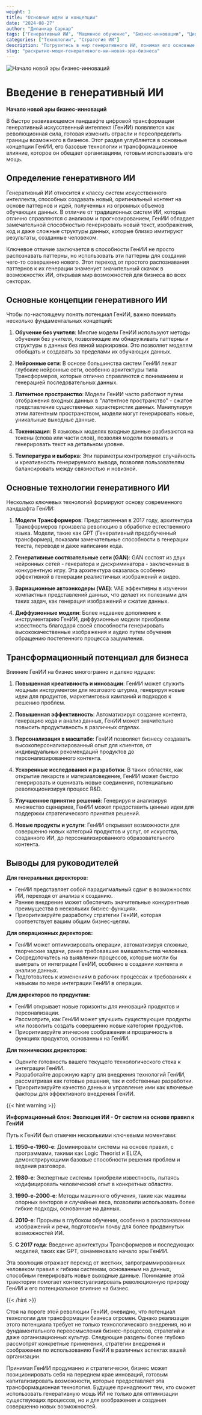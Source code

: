 ```yaml
---
weight: 1
title: "Основные идеи и концепции"
date: "2024-08-27"
author: "Дипанкар Саркар"
tags: ["Генеративный ИИ", "Машинное обучение", "Бизнес-инновации", "Цифровая трансформация"]
categories: ["Технологии", "Стратегия ИИ"]
description: "Погрузитесь в мир генеративного ИИ, понимая его основные концепции, технологии и трансформационный потенциал для бизнеса в различных отраслях."
slug: "раскрытие-мощи-генеративного-ии-новая-эра-бизнеса"
---
```


![Начало новой эры бизнес-инноваций](/1.png)

# Введение в генеративный ИИ
**Начало новой эры бизнес-инноваций**

В быстро развивающемся ландшафте цифровой трансформации генеративный искусственный интеллект (ГенИИ) появляется как революционная сила, готовая изменить отрасли и переопределить границы возможного в бизнесе. Этот раздел углубляется в основные концепции ГенИИ, его базовые технологии и трансформационное влияние, которое он обещает организациям, готовым использовать его мощь.

## Определение генеративного ИИ

Генеративный ИИ относится к классу систем искусственного интеллекта, способных создавать новый, оригинальный контент на основе паттернов и идей, полученных из огромных объемов обучающих данных. В отличие от традиционных систем ИИ, которые отлично справляются с анализом и прогнозированием, ГенИИ обладает замечательной способностью генерировать новый текст, изображения, код и даже сложные структуры данных, которые близко имитируют результаты, созданные человеком.

Ключевое отличие заключается в способности ГенИИ не просто распознавать паттерны, но использовать эти паттерны для создания чего-то совершенно нового. Этот переход от простого распознавания паттернов к их генерации знаменует значительный скачок в возможностях ИИ, открывая мир возможностей для бизнеса во всех секторах.

## Основные концепции генеративного ИИ

Чтобы по-настоящему понять потенциал ГенИИ, важно понимать несколько фундаментальных концепций:

1. **Обучение без учителя**: Многие модели ГенИИ используют методы обучения без учителя, позволяющие им обнаруживать паттерны и структуры в данных без явной маркировки. Это позволяет моделям обобщать и создавать за пределами их обучающих данных.

2. **Нейронные сети**: В основе большинства систем ГенИИ лежат глубокие нейронные сети, особенно архитектуры типа Трансформеров, которые отлично справляются с пониманием и генерацией последовательных данных.

3. **Латентное пространство**: Модели ГенИИ часто работают путем отображения входных данных в "латентное пространство" - сжатое представление существенных характеристик данных. Манипулируя этим латентным пространством, модели могут генерировать новые, уникальные выходные данные.

4. **Токенизация**: В языковых моделях входные данные разбиваются на токены (слова или части слов), позволяя модели понимать и генерировать текст на детальном уровне.

5. **Температура и выборка**: Эти параметры контролируют случайность и креативность генерируемого вывода, позволяя пользователям балансировать между связностью и новизной.

## Основные технологии генеративного ИИ

Несколько ключевых технологий формируют основу современного ландшафта ГенИИ:

1. **Модели Трансформеров**: Представленная в 2017 году, архитектура Трансформеров произвела революцию в обработке естественного языка. Модели, такие как GPT (Генеративный предобученный трансформер), показали замечательные способности в генерации текста, переводе и даже написании кода.

2. **Генеративные состязательные сети (GAN)**: GAN состоят из двух нейронных сетей - генератора и дискриминатора - заключенных в конкурентную игру. Эта архитектура оказалась особенно эффективной в генерации реалистичных изображений и видео.

3. **Вариационные автоэнкодеры (VAE)**: VAE эффективны в изучении компактных представлений данных, что делает их полезными для таких задач, как генерация изображений и сжатие данных.

4. **Диффузионные модели**: Более недавнее дополнение к инструментарию ГенИИ, диффузионные модели приобрели известность благодаря своей способности генерировать высококачественные изображения и аудио путем обучения обращению постепенного процесса зашумления.

## Трансформационный потенциал для бизнеса

Влияние ГенИИ на бизнес многогранно и далеко идущее:

1. **Повышенная креативность и инновации**: ГенИИ может служить мощным инструментом для мозгового штурма, генерируя новые идеи для продуктов, маркетинговых кампаний и подходов к решению проблем.

2. **Повышенная эффективность**: Автоматизируя создание контента, генерацию кода и анализ данных, ГенИИ может значительно повысить продуктивность в различных отделах.

3. **Персонализация в масштабе**: ГенИИ позволяет бизнесу создавать высокоперсонализированный опыт для клиентов, от индивидуальных рекомендаций продуктов до персонализированного контента.

4. **Ускоренные исследования и разработки**: В таких областях, как открытие лекарств и материаловедение, ГенИИ может быстро генерировать и оценивать новые соединения, потенциально революционизируя процесс R&D.

5. **Улучшенное принятие решений**: Генерируя и анализируя множество сценариев, ГенИИ может предоставить ценные идеи для поддержки стратегического принятия решений.

6. **Новые продукты и услуги**: ГенИИ открывает возможности для совершенно новых категорий продуктов и услуг, от искусства, созданного ИИ, до персонализированного образовательного контента.

## Выводы для руководителей

**Для генеральных директоров:**
- ГенИИ представляет собой парадигмальный сдвиг в возможностях ИИ, переходя от анализа к созданию.
- Раннее внедрение может обеспечить значительные конкурентные преимущества в нескольких бизнес-функциях.
- Приоритизируйте разработку стратегии ГенИИ, которая соответствует вашим общим бизнес-целям.

**Для операционных директоров:**
- ГенИИ может оптимизировать операции, автоматизируя сложные, творческие задачи, ранее требовавшие вмешательства человека.
- Сосредоточьтесь на выявлении процессов, которые могли бы выиграть от интеграции ГенИИ, особенно в создании контента и анализе данных.
- Подготовьтесь к изменениям в рабочих процессах и требованиях к навыкам по мере интеграции ГенИИ в операции.

**Для директоров по продуктам:**
- ГенИИ открывает новые горизонты для инноваций продуктов и персонализации.
- Рассмотрите, как ГенИИ может улучшить существующие продукты или позволить создать совершенно новые категории продуктов.
- Приоритизируйте этические соображения и прозрачность в функциях продуктов, основанных на ГенИИ.

**Для технических директоров:**
- Оцените готовность вашего текущего технологического стека к интеграции ГенИИ.
- Разработайте дорожную карту для внедрения технологий ГенИИ, рассматривая как готовые решения, так и собственные разработки.
- Приоритизируйте качество данных и управление ими как ключевые факторы для эффективного внедрения ГенИИ.

{{< hint warning >}}

**Информационный блок: Эволюция ИИ - От систем на основе правил к ГенИИ**

Путь к ГенИИ был отмечен несколькими ключевыми моментами:

1. **1950-е-1960-е**: Доминировали системы на основе правил, с программами, такими как Logic Theorist и ELIZA, демонстрирующими базовые способности решения проблем и ведения разговора.

2. **1980-е**: Экспертные системы приобрели известность, пытаясь кодифицировать человеческий опыт в конкретных областях.

3. **1990-е-2000-е**: Методы машинного обучения, такие как машины опорных векторов и случайные леса, позволили использовать более гибкие подходы, основанные на данных.

4. **2010-е**: Прорывы в глубоком обучении, особенно в распознавании изображений и речи, подготовили почву для более продвинутых возможностей ИИ.

5. **С 2017 года**: Введение архитектуры Трансформеров и последующих моделей, таких как GPT, ознаменовало начало эры ГенИИ.

Эта эволюция отражает переход от жестких, запрограммированных человеком правил к гибким системам, основанным на данных, способным генерировать новые выходные данные. Понимание этой траектории помогает контекстуализировать революционную природу ГенИИ и его потенциальное влияние на бизнес.

{{< /hint >}}

Стоя на пороге этой революции ГенИИ, очевидно, что потенциал технологии для трансформации бизнеса огромен. Однако реализация этого потенциала требует не только технологического внедрения, но и фундаментального переосмысления бизнес-процессов, стратегий и даже организационных культур. Следующие разделы более глубоко рассмотрят конкретные применения, стратегии внедрения и соображения по использованию ГенИИ в различных аспектах вашей организации.

Принимая ГенИИ продуманно и стратегически, бизнес может позиционировать себя на переднем крае инноваций, готовым капитализировать возможности, которые предоставляет эта трансформационная технология. Будущее принадлежит тем, кто сможет использовать генеративную мощь ИИ не только для оптимизации существующих процессов, но и для воображения и создания совершенно новых возможностей.